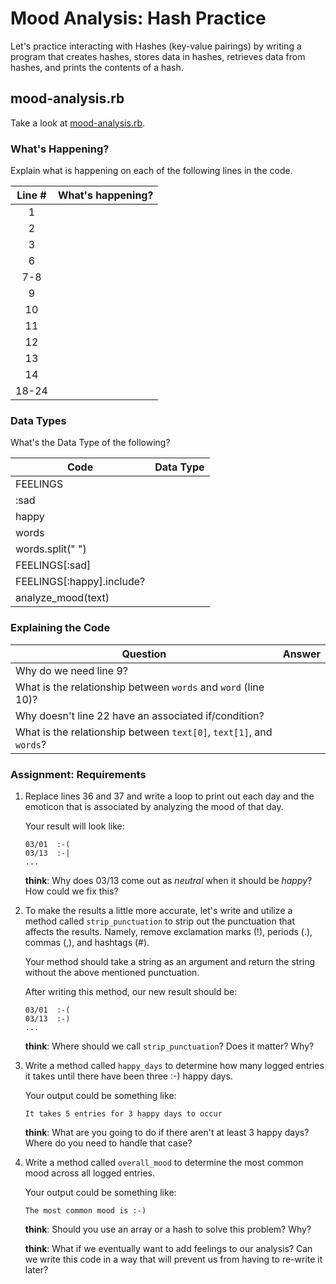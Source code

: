 # Mood Analysis: Hash Practice
Let's practice interacting with Hashes (key-value pairings) by writing a program that creates hashes, stores data in hashes, retrieves data from hashes, and prints the contents of a hash.

## mood-analysis.rb
Take a look at [mood-analysis.rb](mood-analysis.rb).

### What's Happening?
Explain what is happening on each of the following lines in the code.

| Line # | What's happening?
|:------:|-------------------
| 1      |
| 2      |
| 3      |
| 6      |
| 7-8    |
| 9      |
| 10     |
| 11     |
| 12     |
| 13     |
| 14     |
| 18-24  |

### Data Types
What's the Data Type of the following?

| Code                       | Data Type
|----------------------------|-----------
| FEELINGS                   |
| :sad                       |
| happy                      |
| words                      |
| words.split(" ")           |
| FEELINGS[:sad]             |
| FEELINGS[:happy].include?  |
| analyze_mood(text)         |

### Explaining the Code
| Question               | Answer
|------------------------|-------
| Why do we need line 9? |
| What is the relationship between `words` and `word` (line 10)? |
| Why doesn't line 22 have an associated if/condition? |
| What is the relationship between `text[0]`, `text[1]`, and `words`? |

### Assignment: Requirements
1. Replace lines 36 and 37 and write a loop to print out each day and the emoticon that is associated by analyzing the mood of that day.

	Your result will look like:
	```
	03/01  :-(
	03/13  :-|
	...
	```

	**think**: Why does 03/13 come out as _neutral_ when it should be _happy_? How could we fix this?

2. To make the results a little more accurate, let's write and utilize a method called `strip_punctuation` to strip out the punctuation that affects the results. Namely, remove  exclamation marks (!), periods (.), commas (,), and hashtags (#).

	Your method should take a string as an argument and return the string without the above mentioned punctuation.

	After writing this method, our new result should be:
	```
	03/01  :-(
	03/13  :-)
	...
	```

	**think**: Where should we call `strip_punctuation`? Does it matter? Why?

3. Write a method called `happy_days` to determine how many logged entries it takes until there have been three :-) happy days.

	Your output could be something like:
	```
	It takes 5 entries for 3 happy days to occur
	```

	**think**: What are you going to do if there aren't at least 3 happy days? 	Where do you need to handle that case?

4. Write a method called `overall_mood` to determine the most common mood across all logged entries.

	Your output could be something like:
	```
	The most common mood is :-)
	```

	**think**: Should you use an array or a hash to solve this problem? Why?

	**think**: What if we eventually want to add feelings to our analysis? Can we write this code in a way that will prevent us from having to re-write it later?

